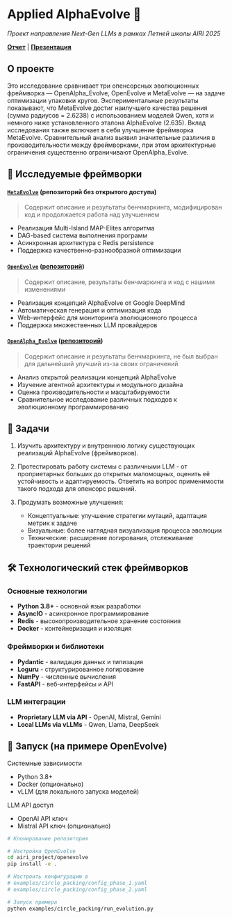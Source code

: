 # Applied AlphaEvolve 🧬

*Проект направления Next-Gen LLMs в рамках Летней школы AIRI 2025*

[**Отчет**](report.pdf) | [**Презентация**](slides.pdf)

## О проекте

Это исследование сравнивает три опенсорсных эволюционных фреймворка — OpenAlpha_Evolve, OpenEvolve и MetaEvolve — на задаче оптимизации упаковки кругов. Экспериментальные результаты показывают, что MetaEvolve достиг наилучшего качества решения (сумма радиусов = 2.6238) с использованием моделей Qwen, хотя и немного ниже установленного эталона AlphaEvolve (2.635). Вклад исследования также включает в себя улучшение фреймворка MetaEvolve. Сравнительный анализ выявил значительные различия в производительности между фреймворками, при этом архитектурные ограничения существенно ограничивают OpenAlpha_Evolve.

## 📁 Исследуемые фреймворки

#### [`MetaEvolve`](meta_evolve/) (репозиторий без открытого доступа)

> Содержит описание и результаты бенчмаркинга, модифицирован код и продолжается работа над улучшением

- Реализация Multi-Island MAP-Elites алгоритма
- DAG-based система выполнения программ
- Асинхронная архитектура с Redis persistence
- Поддержка качественно-разнообразной оптимизации

#### [`OpenEvolve`](open_evolve/) ([репозиторий](https://github.com/codelion/openevolve))

> Содержит описание, результаты бенчмаркинга и код с нашими изменениями

- Реализация концепций AlphaEvolve от Google DeepMind
- Автоматическая генерация и оптимизация кода
- Web-интерфейс для мониторинга эволюционного процесса
- Поддержка множественных LLM провайдеров

#### [`OpenAlpha_Evolve`](open_alpha_envolve/) ([репозиторий](https://github.com/shyamsaktawat/OpenAlpha_Evolve))

> Содержит описание и результаты бенчмаркинга, не был выбран для дальнейший улучший из-за своих ограничений

- Анализ открытой реализации концепций AlphaEvolve
- Изучение агентной архитектуры и модульного дизайна
- Оценка производительности и масштабируемости
- Сравнительное исследование различных подходов к эволюционному программированию

## 🎯 Задачи

1. Изучить архитектуру и внутреннюю логику существующих реализаций AlphaEvolve (фреймворков).

2. Протестировать работу системы с различными LLM - от проприетарных больших до открытых маломощных, оценить её устойчивость и адаптируемость. Ответить на вопрос применимости такого подхода для опенсорс решений.

3. Продумать возможные улучшения:
   - Концептуальные: улучшение стратегии мутаций, адаптация метрик к задаче
   - Визуальные: более наглядная визуализация процесса эволюции
   - Технические: расширение логирования, отслеживание траектории решений


## 🛠️ Технологический стек фреймворков

### Основные технологии
- **Python 3.8+** - основной язык разработки
- **AsyncIO** - асинхронное программирование
- **Redis** - высокопроизводительное хранение состояния
- **Docker** - контейнеризация и изоляция

### Фреймворки и библиотеки
- **Pydantic** - валидация данных и типизация
- **Loguru** - структурированное логирование
- **NumPy** - численные вычисления
- **FastAPI** - веб-интерфейсы и API

### LLM интеграции
- **Proprietary LLM via API** - OpenAI, Mistral, Gemini
- **Local LLMs via vLLMs** - Qwen, Llama, DeepSeek

## 🚀 Запуск (на примере OpenEvolve)

Системные зависимости
- Python 3.8+
- Docker (опционально)
- vLLM (для локального запуска моделей)

LLM API доступ
- OpenAI API ключ
- Mistral API ключ (опционально)

```bash
# Клонирование репозитория

# Настройка OpenEvolve  
cd airi_project/openevolve
pip install -e .

# Настроить конфигурацию в 
# examples/circle_packing/config_phase_1.yaml
# examples/circle_packing/config_phase_2.yaml

# Запуск примера
python examples/circle_packing/run_evolution.py
```